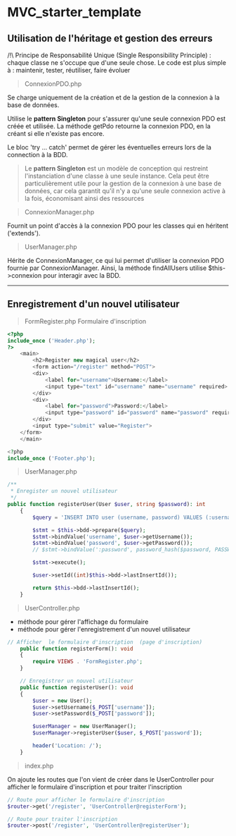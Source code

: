 # MVC_starter_template


##  Utilisation de l'héritage et gestion des erreurs

/!\ Principe de Responsabilité Unique (Single Responsibility Principle) : chaque classe ne s'occupe que d'une seule chose.
Le code est plus simple à : maintenir, tester, réutiliser, faire évoluer 

> ConnexionPDO.php

Se charge uniquement de la  création et de la gestion de la connexion à la base de données.

Utilise le **pattern Singleton** pour s'assurer qu'une seule connexion PDO est créée et utilisée.
La méthode getPdo retourne la connexion PDO, en la créant si elle n'existe pas encore.

Le bloc 'try ... catch' permet de gérer les  éventuelles erreurs lors de la  connection à la BDD. 

>  Le **pattern Singleton** est un modèle de conception qui restreint l'instanciation d'une classe à une seule instance. Cela peut être particulièrement utile pour la gestion de la connexion à une base de données, car cela garantit qu'il n'y a qu'une seule connexion active à la fois, économisant ainsi des ressources

> ConnexionManager.php

Fournit un point d'accès à la connexion PDO pour les classes qui en héritent ('extends').

> UserManager.php

Hérite de ConnexionManager, ce qui lui permet d'utiliser la connexion PDO fournie par ConnexionManager.
Ainsi, la méthode findAllUsers utilise $this->connexion pour interagir avec la BDD.


---

## Enregistrement d'un nouvel utilisateur

> FormRegister.php
> Formulaire d'inscription

```php
<?php
include_once ('Header.php');
?>
    <main>
        <h2>Register new magical user</h2>
        <form action="/register" method="POST">
        <div>
            <label for="username">Username:</label>
            <input type="text" id="username" name="username" required>
        </div>
        <div>
            <label for="password">Password:</label>
            <input type="password" id="password" name="password" required>
        </div>
        <input type="submit" value="Register">
    </form>
    </main>

<?php
include_once ('Footer.php');
```


> UserManager.php

```php
/**
 * Enregister un nouvel utilisateur
 */
public function registerUser(User $user, string $password): int
    {
        $query = 'INSERT INTO user (username, password) VALUES (:username, :password)';

        $stmt = $this->bdd->prepare($query);
        $stmt->bindValue('username', $user->getUsername());
        $stmt->bindValue('password', $user->getPassword());
        // $stmt->bindValue(':password', password_hash($password, PASSWORD_BCRYPT));

        $stmt->execute();

        $user->setId((int)$this->bdd->lastInsertId());

        return $this->bdd->lastInsertId();
    }
````


> UserController.php

- méthode pour gérer l'affichage du formulaire 
- méthode pour gérer l'enregistrement d'un nouvel utilisateur


```php
// Afficher  le formulaire d'inscription  (page d'inscription)
    public function registerForm(): void
    {
        require VIEWS . 'FormRegister.php';
    }

    // Enregistrer un nouvel utilisateur
    public function registerUser(): void
    {
        $user = new User();
        $user->setUsername($_POST['username']);
        $user->setPassword($_POST['password']);

        $userManager = new UserManager();
        $userManager->registerUser($user, $_POST['password']);

        header('Location: /');
    }
```

> index.php

On ajoute les routes que l'on vient de créer dans le UserController pour afficher le formulaire d'inscription et pour traiter l'inscription
```php
// Route pour afficher le formulaire d'inscription
$router->get('/register', 'UserController@registerForm');

// Route pour traiter l'inscription
$router->post('/register', 'UserController@registerUser');
```



